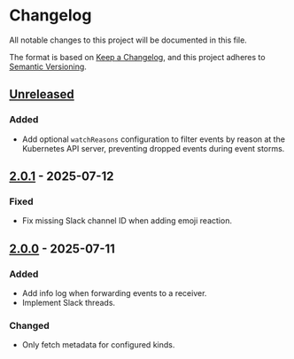 # Changelog

All notable changes to this project will be documented in this file.

The format is based on [Keep a Changelog](https://keepachangelog.com/en/1.0.0/),
and this project adheres to [Semantic Versioning](https://semver.org/spec/v2.0.0.html).



## [Unreleased]

### Added

- Add optional `watchReasons` configuration to filter events by reason at the Kubernetes API server, preventing dropped events during event storms.

## [2.0.1] - 2025-07-12

### Fixed

- Fix missing Slack channel ID when adding emoji reaction.

## [2.0.0] - 2025-07-11

### Added

- Add info log when forwarding events to a receiver.
- Implement Slack threads.

### Changed

- Only fetch metadata for configured kinds.



[Unreleased]: https://github.com/giantswarm/kubernetes-event-exporter/compare/v2.0.1...HEAD
[2.0.1]: https://github.com/giantswarm/kubernetes-event-exporter/compare/v2.0.0...v2.0.1
[2.0.0]: https://github.com/giantswarm/kubernetes-event-exporter/releases/tag/v2.0.0
